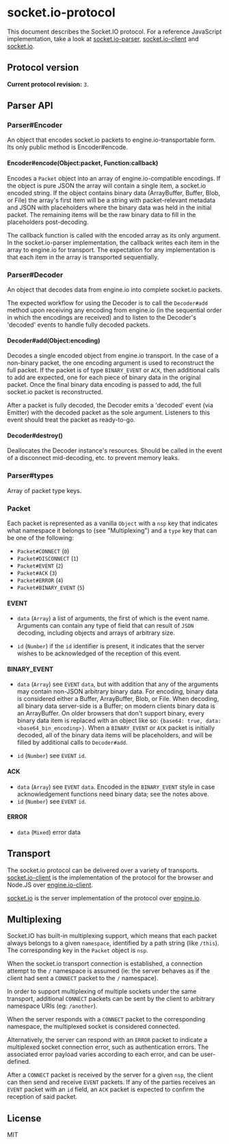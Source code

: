 
# socket.io-protocol

  This document describes the Socket.IO protocol. For a reference JavaScript
  implementation, take a look at
  [socket.io-parser](https://github.com/learnboost/socket.io-parser),
  [socket.io-client](https://github.com/learnboost/socket.io-client)
  and [socket.io](https://github.com/learnboost/socket.io).

## Protocol version

  **Current protocol revision:** `3`.

## Parser API

### Parser#Encoder

  An object that encodes socket.io packets to engine.io-transportable form.
  Its only public method is Encoder#encode.

#### Encoder#encode(Object:packet, Function:callback)

  Encodes a `Packet` object into an array of engine.io-compatible encodings.
  If the object is pure JSON the array will contain a single item, a socket.io
  encoded string. If the object contains binary data (ArrayBuffer, Buffer,
  Blob, or File) the array's first item will be a string with packet-relevant
  metadata and JSON with placeholders where the binary data was held in the
  initial packet. The remaining items will be the raw binary data to fill in
  the placeholders post-decoding.

  The callback function is called with the encoded array as its only argument.
  In the socket.io-parser implementation, the callback writes each item in the
  array to engine.io for transport. The expectation for any implementation is
  that each item in the array is transported sequentially.

### Parser#Decoder

  An object that decodes data from engine.io into complete socket.io packets.

  The expected workflow for using the Decoder is to call the `Decoder#add`
  method upon receiving any encoding from engine.io (in the sequential order in
  which the encodings are received) and to listen to the Decoder's 'decoded'
  events to handle fully decoded packets.

#### Decoder#add(Object:encoding)

  Decodes a single encoded object from engine.io transport. In the case of a
  non-binary packet, the one encoding argument is used to reconstruct the full
  packet. If the packet is of type `BINARY_EVENT` or `ACK`, then additional calls
  to add are expected, one for each piece of binary data in the original packet.
  Once the final binary data encoding is passed to add, the full socket.io
  packet is reconstructed.

  After a packet is fully decoded, the Decoder emits a 'decoded' event (via
  Emitter) with the decoded packet as the sole argument. Listeners to this event
  should treat the packet as ready-to-go.

#### Decoder#destroy()

  Deallocates the Decoder instance's resources. Should be called in the event
  of a disconnect mid-decoding, etc. to prevent memory leaks.

### Parser#types

  Array of packet type keys.

### Packet

  Each packet is represented as a vanilla `Object` with a `nsp` key that
  indicates what namespace it belongs to (see "Multiplexing") and a
  `type` key that can be one of the following:

  - `Packet#CONNECT` (`0`)
  - `Packet#DISCONNECT` (`1`)
  - `Packet#EVENT` (`2`)
  - `Packet#ACK` (`3`)
  - `Packet#ERROR` (`4`)
  - `Packet#BINARY_EVENT` (`5`)

#### EVENT

  - `data` (`Array`) a list of arguments, the first of which is the event
    name. Arguments can contain any type of field that can result of
    `JSON` decoding, including objects and arrays of arbitrary size.

  - `id` (`Number`) if the `id` identifier is present, it indicates that the
    server wishes to be acknowledged of the reception of this event.

#### BINARY_EVENT

  - `data` (`Array`) see `EVENT` `data`, but with addition that any of the arguments
    may contain non-JSON arbitrary binary data. For encoding, binary data is
    considered either a Buffer, ArrayBuffer, Blob, or File. When decoding, all
    binary data server-side is a Buffer; on modern clients binary data is an
    ArrayBuffer. On older browsers that don't support binary, every binary data
    item is replaced with an object like so:
`{base64: true, data: <base64_bin_encoding>}`. When a `BINARY_EVENT` or `ACK`
    packet is initially decoded, all of the binary data items will be placeholders,
    and will be filled by additional calls to `Decoder#add`.

  - `id` (`Number`) see `EVENT` `id`.

#### ACK

  - `data` (`Array`) see `EVENT` `data`. Encoded in the `BINARY_EVENT` style in
    case acknowledgement functions need binary data; see the notes above.
  - `id` (`Number`) see `EVENT` `id`.

#### ERROR

  - `data` (`Mixed`) error data

## Transport

  The socket.io protocol can be delivered over a variety of transports.
  [socket.io-client](http://github.com/learnboost/socket.io-client)
  is the implementation of the protocol for the browser and Node.JS over
  [engine.io-client](http://github.com/learnboost/engine.io-client).

  [socket.io](http://github.com/learnboost/socket.io) is the server
  implementation of the protocol over
  [engine.io](http://github.com/learnboost/engine.io).

## Multiplexing

  Socket.IO has built-in multiplexing support, which means that each packet
  always belongs to a given `namespace`, identified by a path string (like
  `/this`). The corresponding key in the `Packet` object is `nsp`.

  When the socket.io transport connection is established, a connection
  attempt to the `/` namespace is assumed (ie: the server behaves as if
  the client had sent a `CONNECT` packet to the `/` namespace).

  In order to support multiplexing of multiple sockets under
  the same transport, additional `CONNECT` packets can be sent by the
  client to arbitrary namespace URIs (eg: `/another`).

  When the server responds with a `CONNECT` packet to the corresponding
  namespace, the multiplexed socket is considered connected.

  Alternatively, the server can respond with an `ERROR` packet to indicate
  a multiplexed socket connection error, such as authentication errors.
  The associated error payload varies according to each error, and can
  be user-defined.

  After a `CONNECT` packet is received by the server for a given `nsp`,
  the client can then send and receive `EVENT` packets. If any of the
  parties receives an `EVENT` packet with an `id` field, an `ACK` packet is
  expected to confirm the reception of said packet.

## License

MIT
